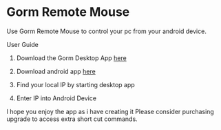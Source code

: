 # Gorm Remote Mouse
Use Gorm Remote Mouse to control your pc from your android device. 

User Guide

1. Download the Gorm Desktop App [here](https://github.com/lcstudios5563/GormRemoteMouse/blob/master/Release/GormRemoteMouse%201.2.0.0.msi)


2. Download android app [here](https://play.google.com/store/apps/details?id=uk.co.lcstudios.mouseemulator)

3. Find your local IP by starting desktop app

4. Enter IP into Android Device


I hope you enjoy the app as i have creating it
Please consider purchasing upgrade to access extra short cut commands.
